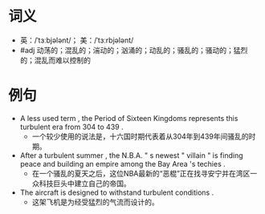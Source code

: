 # 词义
- 英：/ˈtɜːbjələnt/； 美：/ˈtɜːrbjələnt/
- #adj 动荡的；混乱的；湍动的；汹涌的；动乱的；骚乱的；骚动的；猛烈的；混乱而难以控制的
# 例句
- A less used term , the Period of Sixteen Kingdoms represents this turbulent era from 304 to 439 .
	- 一个较少使用的说法是，十六国时期代表着从304年到439年间骚乱的时期。
- After a turbulent summer , the N.B.A. " s newest " villain " is finding peace and building an empire among the Bay Area 's techies .
	- 在一个骚乱的夏天之后，这位NBA最新的“恶棍”正在找寻安宁并在湾区一众科技巨头中建立自己的帝国。
- The aircraft is designed to withstand turbulent conditions .
	- 这架飞机是为经受猛烈的气流而设计的。
